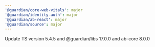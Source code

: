 ```yaml
---
'@guardian/core-web-vitals': major
'@guardian/identity-auth': major
'@guardian/ab-react': major
'@guardian/source': major
---
```


Update TS version 5.4.5 and @guardian/libs 17.0.0 and ab-core 8.0.0
